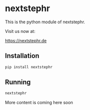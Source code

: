 # nextstephr

This is the python module of nextstephr.

Visit us now at:

https://nextstephr.de

## Installation

```bash
pip install nextstephr
```

## Running

```bash
nextstephr
```

More content is coming here soon
